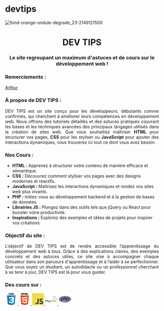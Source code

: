 # devtips

![fond-orange-ondule-degrade_23-2149121500](https://github.com/user-attachments/assets/e01809af-3636-41c3-a6b1-6bed483a97c0)
<h1 align="center">DEV TIPS</h1>
<h3 align="center">Le site regroupant un maximum d'astuces et de cours sur le développement web !</h3>

<h3 align="left">Remerciements :</h3>
<a href="https://github.com/arthurklr"> Arthur </a>

<h3 align="left">À propos de DEV TIPS :</h3>
<p align="justify">
DEV TIPS est un site conçu pour les développeurs, débutants comme confirmés, qui cherchent à améliorer leurs compétences en développement web. Nous offrons des tutoriels détaillés et des astuces pratiques couvrant les bases et les techniques avancées des principaux langages utilisés dans la création de sites web. Que vous souhaitiez maîtriser <strong>HTML</strong> pour structurer vos pages, <strong>CSS</strong> pour les styliser ou <strong>JavaScript</strong> pour ajouter des interactions dynamiques, vous trouverez ici tout ce dont vous avez besoin.
</p>

<h3 align="left">Nos Cours :</h3>
<ul>
  <li><strong>HTML :</strong> Apprenez à structurer votre contenu de manière efficace et sémantique.</li>
  <li><strong>CSS :</strong> Découvrez comment styliser vos pages avec des designs modernes et réactifs.</li>
  <li><strong>JavaScript :</strong> Maîtrisez les interactions dynamiques et rendez vos sites web plus vivants.</li>
  <li><strong>PHP :</strong> Initiez-vous au développement backend et à la gestion de bases de données.</li>
  <li><strong>Librairies JS :</strong> Plongez dans des outils tels que jQuery ou React pour booster votre productivité.</li>
  <li><strong>Inspirations :</strong> Explorez des exemples et idées de projets pour inspirer vos créations.</li>
</ul>

<h3 align="left">Objectif du site :</h3>
<p align="justify">
L’objectif de DEV TIPS est de rendre accessible l’apprentissage du développement web à tous. Grâce à des explications claires, des exemples concrets et des astuces utiles, ce site vise à accompagner chaque utilisateur dans son parcours d'apprentissage et à l’aider à se perfectionner. Que vous soyez un étudiant, un autodidacte ou un professionnel cherchant à se tenir à jour, DEV TIPS est là pour vous guider.
</p>

<p align="left">
</p>

<h3 align="left">Des cours sur :</h3>
<p align="left"> <a href="https://www.w3schools.com/css/" target="_blank" rel="noreferrer"> <img src="https://raw.githubusercontent.com/devicons/devicon/master/icons/css3/css3-original-wordmark.svg" alt="css3" width="40" height="40"/> </a> <a href="https://www.w3.org/html/" target="_blank" rel="noreferrer"> <img src="https://raw.githubusercontent.com/devicons/devicon/master/icons/html5/html5-original-wordmark.svg" alt="html5" width="40" height="40"/> </a> <a href="https://developer.mozilla.org/en-US/docs/Web/JavaScript" target="_blank" rel="noreferrer"> <img src="https://raw.githubusercontent.com/devicons/devicon/master/icons/javascript/javascript-original.svg" alt="javascript" width="40" height="40"/> </a> <a href="https://www.mysql.com/" target="_blank" rel="noreferrer"> <img src="https://raw.githubusercontent.com/devicons/devicon/master/icons/mysql/mysql-original-wordmark.svg" alt="mysql" width="40" height="40"/> </a> <a href="https://www.php.net" target="_blank" rel="noreferrer"> <img src="https://raw.githubusercontent.com/devicons/devicon/master/icons/php/php-original.svg" alt="php" width="40" height="40"/> </a> </p>
